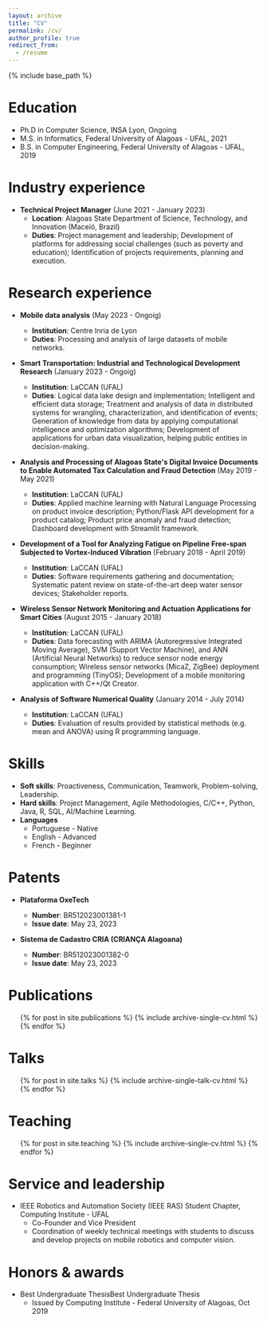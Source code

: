 ```yaml
---
layout: archive
title: "CV"
permalink: /cv/
author_profile: true
redirect_from:
  - /resume
---
```


{% include base_path %}

Education
======
* Ph.D in Computer Science, INSA Lyon, Ongoing
* M.S. in Informatics, Federal University of Alagoas - UFAL, 2021
* B.S. in Computer Engineering, Federal University of Alagoas - UFAL, 2019

Industry experience
======
* **Technical Project Manager** (June 2021 - January 2023)
  * **Location**: Alagoas State Department of Science, Technology, and Innovation (Maceió, Brazil)
  * **Duties**: Project management and leadership; Development of platforms for addressing social challenges (such as poverty and education); Identification of projects requirements, planning and execution.

Research experience
======
* **Mobile data analysis** (May 2023 - Ongoig)
  * **Institution**: Centre Inria de Lyon
  * **Duties**: Processing and analysis of large datasets of mobile networks.

* **Smart Transportation: Industrial and Technological Development Research** (January 2023 - Ongoig)
  * **Institution**: LaCCAN (UFAL)
  * **Duties**: Logical data lake design and implementation; Intelligent and efficient data storage; Treatment and analysis of data in distributed systems for wrangling, characterization, and identification of events; Generation of knowledge from data by applying computational intelligence and optimization algorithms; Development of applications for urban data visualization, helping public entities in decision-making.

* **Analysis and Processing of Alagoas State's Digital Invoice Documents to Enable Automated Tax Calculation and Fraud Detection** (May 2019 - May 2021)
  * **Institution**: LaCCAN (UFAL)
  * **Duties**: Applied machine learning with Natural Language Processing on product invoice description; Python/Flask API development for a product catalog; Product price anomaly and fraud detection; Dashboard development with Streamlit framework.

* **Development of a Tool for Analyzing Fatigue on Pipeline Free-span Subjected to Vortex-Induced Vibration** (February 2018 - April 2019)
  * **Institution**: LaCCAN (UFAL)
  * **Duties**: Software requirements gathering and documentation; Systematic patent review on state-of-the-art deep water sensor devices; Stakeholder reports.

* **Wireless Sensor Network Monitoring and Actuation Applications for Smart Cities** (August 2015 - January 2018)
  * **Institution**: LaCCAN (UFAL)
  * **Duties**: Data forecasting with ARIMA (Autoregressive Integrated Moving Average), SVM (Support Vector Machine), and ANN (Artificial Neural Networks) to reduce sensor node energy consumption; Wireless sensor networks (MicaZ, ZigBee) deployment and programming (TinyOS); Development of a mobile monitoring application with C++/Qt Creator.

* **Analysis of Software Numerical Quality** (January 2014 - July 2014)
  * **Institution**: LaCCAN (UFAL)
  * **Duties**: Evaluation of results provided by statistical methods (e.g. mean and ANOVA) using R programming language.

Skills
======
* **Soft skills**: Proactiveness, Communication, Teamwork, Problem-solving, Leadership.
* **Hard skills**: Project Management, Agile Methodologies, C/C++, Python, Java, R, SQL, AI/Machine Learning.
* **Languages**
  * Portuguese - Native
  * English - Advanced
  * French - Beginner

Patents
======
* **Plataforma OxeTech**
  * **Number**: BR512023001381-1
  * **Issue date**: May 23, 2023

* **Sistema de Cadastro CRIA (CRIANÇA Alagoana)**
  * **Number**: BR512023001382-0
  * **Issue date**: May 23, 2023

Publications
======
  <ul>{% for post in site.publications %}
    {% include archive-single-cv.html %}
  {% endfor %}</ul>
  
Talks
======
  <ul>{% for post in site.talks %}
    {% include archive-single-talk-cv.html %}
  {% endfor %}</ul>
  
Teaching
======
  <ul>{% for post in site.teaching %}
    {% include archive-single-cv.html %}
  {% endfor %}</ul>
  
Service and leadership
======
* IEEE Robotics and Automation Society (IEEE RAS) Student Chapter, Computing Institute - UFAL
  * Co-Founder and Vice President
  * Coordination of weekly technical meetings with students to discuss and develop projects on mobile robotics and computer vision.

Honors & awards
======

* Best Undergraduate ThesisBest Undergraduate Thesis
  * Issued by Computing Institute - Federal University of Alagoas, Oct 2019